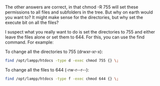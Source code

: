 The other answers are correct, in that chmod -R 755 will set these permissions to all files and subfolders in the tree. But why on earth would you want to? It might make sense for the directories, but why set the execute bit on all the files?

I suspect what you really want to do is set the directories to 755 and either leave the files alone or set them to 644. For this, you can use the find command. For example:

To change all the directories to 755 (drwxr-xr-x):


```sh
find /opt/lampp/htdocs -type d -exec chmod 755 {} \;
```
To change all the files to 644 (-rw-r--r--):

```sh
find /opt/lampp/htdocs -type f -exec chmod 644 {} \;
```

